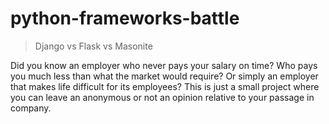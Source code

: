 # python-frameworks-battle
> Django vs Flask vs Masonite

Did you know an employer who never pays your salary on time? Who pays you much less than what the market would require? Or simply an employer that makes life difficult for its employees? This is just a small project where you can leave an anonymous or not an opinion relative to your passage in company.
